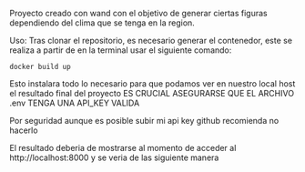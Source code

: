 Proyecto creado con wand con el objetivo de generar ciertas figuras dependiendo del clima que se tenga en la region.

Uso: 
Tras clonar el repositorio, es necesario generar el contenedor, este se realiza a partir de en la terminal usar el siguiente comando:
    
    docker build up

Esto instalara todo lo necesario para que podamos ver en nuestro local host el resultado final del proyecto
ES CRUCIAL ASEGURARSE QUE EL ARCHIVO .env TENGA UNA API_KEY VALIDA

Por seguridad aunque es posible subir mi api key github recomienda no hacerlo

El resultado deberia de mostrarse al momento de acceder al http://localhost:8000 y se veria de las siguiente manera

